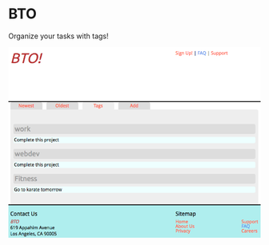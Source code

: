 # BTO
Organize your tasks with tags!


<p align="center">
  <img src="https://github.com/Ibracadabra05/BTO/blob/master/node-dev-bootstrap/Screen%20Shot%202016-09-03%20at%209.46.34%20PM.png"/>
</p>
